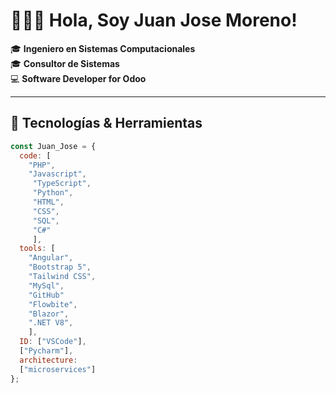 ﻿# 👨🏾‍💻 Hola, Soy Juan Jose Moreno!

🎓 **Ingeniero en Sistemas Computacionales**  
🎓 **Consultor de Sistemas**  
💻 **Software Developer for Odoo**

---

## 🔧 Tecnologías & Herramientas

```javascript
const Juan_Jose = {
  code: [
    "PHP",
    "Javascript",
     "TypeScript",
     "Python",
     "HTML",
     "CSS",
     "SQL",
     "C#"
     ],
  tools: [
    "Angular",
    "Bootstrap 5",
    "Tailwind CSS",
    "MySql",
    "GitHub"
    "Flowbite",
    "Blazor",
    ".NET V8",
    ],
  ID: ["VSCode"],
  ["Pycharm"],
  architecture:
  ["microservices"]
};
```
